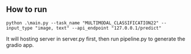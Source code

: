 ## How to run

```
python .\main.py --task_name "MULTIMODAL_CLASSIFICATION22" --input_type "image, text" --api_endpoint "127.0.0.1/predict"
```

It will hosting server in server.py first, then run pipeline.py to generate the gradio app.
